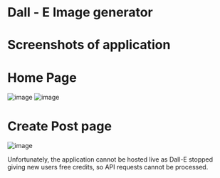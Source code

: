 ﻿
# Dall - E Image generator 
# Screenshots of application

# Home Page

![image](https://github.com/PushkarWaykole/DALLE_AI_Image_generator/assets/80080666/9a17b059-f70e-40d2-97a7-b147a819dad8)
![image](https://github.com/PushkarWaykole/DALLE_AI_Image_generator/assets/80080666/7b6e84a7-4b8b-4c55-83a5-12e028a16871)


# Create Post page

![image](https://github.com/PushkarWaykole/DALLE_AI_Image_generator/assets/80080666/a9d106af-c10a-49e2-830b-b926ad69ab75)

Unfortunately, the application cannot be hosted live as Dall-E stopped giving new users free credits, so API requests cannot be processed.
